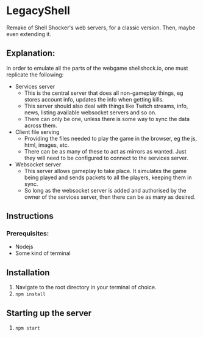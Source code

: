 # LegacyShell
Remake of Shell Shocker's web servers, for a classic version. Then, maybe even extending it.

## Explanation:
In order to emulate all the parts of the webgame shellshock.io, one must replicate the following:
- Services server
    - This is the central server that does all non-gameplay things, eg stores account info, updates the info when getting kills.
    - This server should also deal with things like Twitch streams, info, news, listing available websocket servers and so on.
    - There can only be one, unless there is some way to sync the data across them.
- Client file serving
    - Providing the files needed to play the game in the browser, eg the js, html, images, etc.
    - There can be as many of these to act as mirrors as wanted. Just they will need to be configured to connect to the services server.
- Websocket server
    - This server allows gameplay to take place. It simulates the game being played and sends packets to all the players, keeping them in sync.
    - So long as the websocket server is added and authorised by the owner of the services server, then there can be as many as desired.

## Instructions
### Prerequisites:
- Nodejs
- Some kind of terminal

## Installation
1. Navigate to the root directory in your terminal of choice.
2. `npm install`

## Starting up the server
1. `npm start`
